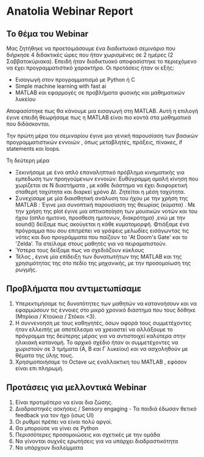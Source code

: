 # Anatolia Webinar Report
## Το θέμα του Webinar
Μας ζητήθηκε να προετοιμάσουμε ένα διαδικτυακό σεμινάριο που διήρκησε 4 διδακτικές ώρες που ήταν χωρισμένες σε 2 ημέρες (2 Σαββατοκύριακα). Επειδή ήταν διαδικτυακό αποφασίστηκε το περιεχόμενο να έχει προγραμματιστικό χαρακτήρα. Οι προτάσεις ήταν οι εξής:

- Εισαγωγή στον προγραμματισμό με Python ή C
- Simple machine learning with fast ai
- MATLAB και εφαρμογές σε προβλήματα φυσικής και μαθηματικών λυκείου

Αποφασίστηκε πως θα κάνουμε μια εισαγωγή στη MATLAB.  Αυτή η επιλογή έγινε επειδή θεωρήσαμε πως η MATLAB είναι πιο κοντά στα μαθηματικά που διδάσκονται.

Την πρώτη μέρα του σεμιναρίου έγινε μια γενική παρουσίαση των βασικών προγραμματιστικών εννοιών , όπως μεταβλητές, πράξεις, πίνακες, if statements και loops.

Τη δεύτερη μέρα 
- Ξεκινήσαμε με ένα απλό επαναληπτικό πρόβλημα κινηματικής για εμπεδωση των προηγούμενων εννοιών: 
Ευθύγραμμη ομαλή κίνηση που χωρίζεται σε  Ν διαστήματα , με κάθε διάστημα να έχει διαφορετική σταθερή ταχύτητα και διαρκεί χρόνο Δt. Ζητείται η μέση ταχύτητα. 
- Συνεχίσαμε με μία διαισθητική ανάλυση του ήχου με την χρήση της MATLAB :
Έγινε μια συνοπτική παρουσίαση της θεωρίας (κύματα) . Με την χρήση της plot έγινε μια οπτικοποίηση των μουσικών νοτών και του ήχου (απλο ημιτονο, προσθεση ημιτονων, διακρότημα) ,ενώ με την sound() δείξαμε πως ακούγεται η κάθε κυματομορφή. Φτιάξαμε ένα πρόγραμμα που σου επιτρέπει να γράψεις μελωδίες εισάγωντας τις νότες και δυο προγράμματα που παίζουν το 'At Doom's Gate' και το 'Zelda'. Τα στείλαμε στους μαθητές για να πειραματιστούν.
- Ύστερα τους δείξαμε πως να σχεδιάζουν κύκλους 
- Τέλος , έγινε μία επίδειξη των δυνατωτήτων της MATLAB και της χρησιμότητας της στο πεδίο της μηχανικής, με την προσομοίωση της ρωγμής.

## Προβλήματα που αντιμετωπίσαμε
1.  Υπερεκτιμήσαμε τις δυνατότητες των μαθητών να κατανοήσουν και να εφαρμώσουν τις έννοιες στο μικρό χρονικό διάστημα που τους δόθηκε (Μπρίκια / Κτούκια / Στόκοι <3).
2. Η συννενοηση με τους καθηγητές, όσων αφορά τους συμμετέχοντες ήταν ελλειπής με αποτέλεσμα να χρειαστεί να αλλάξουμε το πρόγραμμα της δεύτερης μέρας για να αντιστοιχεί καλύτερα στην ηλικιακή κατανομή. Το αρχικό σχέδιο ήταν οι συμμετέχοντες να χωριστούν σε 3 τμήματα (Α, Β και Γ λυκείου) και να ασχοληθούν με θέματα της ύλης τους.
3. Χρησιμοποιήσαμε το Octave ως εναλλακτικη του MATLAB , εφόσον είναι επι πληρωμή.


## Προτάσεις για μελλοντικά Webinar
1. Είναι προτιμότερο να είναι δια ζώσης.
2. Διαδραστηκές ασκήσεις / Sensory engaging - Τα παιδιά έδωσαν θετικό feedback για τον ήχο (ισως UI)
3. Οι ρυθμοί πρέπει να είναι πολύ αργοί. 
4. Θα μπορούσε να γίνει σε Python
5. Περισσότερες προσομοιώσεις και σχετικές με την ομάδα
6. Να γίνονται συχνές ερωτήσεις για να υπάρχει διαδραστικότητα
7. Να υπάρχουν διαλείμματα